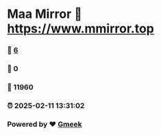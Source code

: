 # Maa Mirror :link: https://www.mmirror.top 
### :page_facing_up: [6](https://www.mmirror.top/tag.html) 
### :speech_balloon: 0 
### :hibiscus: 11960 
### :alarm_clock: 2025-02-11 13:31:02 
### Powered by :heart: [Gmeek](https://github.com/Meekdai/Gmeek)
